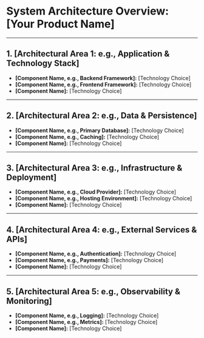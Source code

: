# System Architecture Overview: [Your Product Name]

---

## 1. [Architectural Area 1: e.g., Application & Technology Stack]

- **[Component Name, e.g., Backend Framework]:** [Technology Choice]
- **[Component Name, e.g., Frontend Framework]:** [Technology Choice]
- **[Component Name]:** [Technology Choice]

---

## 2. [Architectural Area 2: e.g., Data & Persistence]

- **[Component Name, e.g., Primary Database]:** [Technology Choice]
- **[Component Name, e.g., Caching]:** [Technology Choice]
- **[Component Name]:** [Technology Choice]

---

## 3. [Architectural Area 3: e.g., Infrastructure & Deployment]

- **[Component Name, e.g., Cloud Provider]:** [Technology Choice]
- **[Component Name, e.g., Hosting Environment]:** [Technology Choice]
- **[Component Name]:** [Technology Choice]

---

## 4. [Architectural Area 4: e.g., External Services & APIs]

- **[Component Name, e.g., Authentication]:** [Technology Choice]
- **[Component Name, e.g., Payments]:** [Technology Choice]
- **[Component Name]:** [Technology Choice]

---

## 5. [Architectural Area 5: e.g., Observability & Monitoring]

- **[Component Name, e.g., Logging]:** [Technology Choice]
- **[Component Name, e.g., Metrics]:** [Technology Choice]
- **[Component Name]:** [Technology Choice]
